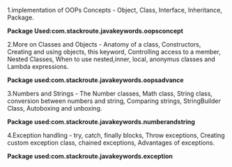 1.implementation of OOPs Concepts - Object, Class, Interface, Inheritance, Package.

  ******Package Used:com.stackroute.javakeywords.oopsconcept******
        
2.More on Classes and Objects - Anatomy of a class, Constructors, Creating and using objects, this keyword,
  Controlling access to a member, Nested Classes, When to use nested,inner, local, anonymus classes and Lambda expressions.
  
  ******Package used:com.stackroute.javakeywords.oopsadvance******
  
  
3.Numbers and Strings - The Number classes, Math class, String class, conversion between numbers and string, Comparing strings,       StringBuilder Class, Autoboxing and unboxing.

  ******Package used:com.stackroute.javakeywords.numberandstring******
  
  
4.Exception handling - try, catch, finally blocks, Throw exceptions, Creating custom exception class, chained exceptions,             Advantages of exceptions.

 ******Package used:com.stackroute.javakeywords.exception******
